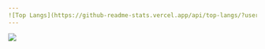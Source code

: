```yaml
---
![Top Langs](https://github-readme-stats.vercel.app/api/top-langs/?username=verticous&theme=tokyonight)
---
```

![](https://komarev.com/ghpvc/?verticous&color=green)
